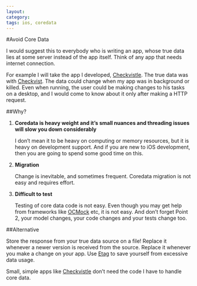 ```yaml
---
layout:  
category:  
tags: ios, coredata
---
```


#Avoid Core Data

I would suggest this to everybody who is writing an app, whose true data lies at some server instead of the app itself. Think of any app that needs internet connection.

For example I will take the app I developed, [Checkvistle](https://itunes.apple.com/us/app/checkvistle-checkvist-on-go/id995611134).
The true data was with [Checkvist](http://checkvist.com). The data could change when my app was in background or killed. Even when running, the user could be making changes to his tasks on a desktop, and I would come to know about it only after making a HTTP request.

##Why?

1. **Coredata is heavy weight and it’s small nuances and threading issues will slow you down considerably**
    
    I  don’t mean it to be heavy on computing or memory resources, but it is heavy on development support. And if you are new to iOS development, then you are going to spend some good time on this.
    
2. **Migration**

    Change is inevitable, and sometimes frequent. Coredata migration is not easy and requires effort.
    
3. **Difficult to test**

    Testing of core data code is not easy. Even though you may get help from frameworks like [OCMock](http://ocmock.org/) etc, it is not easy. And don’t forget Point 2, your model changes, your code changes and your tests change too.
    
##Alternative

Store the response from your true data source on a file!
Replace it whenever a newer version is received from the source.
Replace it whenever you make a change on your app.
Use [Etag](https://en.wikipedia.org/wiki/HTTP_ETag) to save yourself from excessive data usage.

Small, simple apps like [Checkvistle](https://itunes.apple.com/us/app/checkvistle-checkvist-on-go/id995611134) don’t need the code I have to handle core data.
